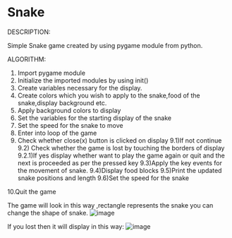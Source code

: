 # Snake
DESCRIPTION:

Simple Snake game created by using pygame module from python.

ALGORITHM:

1) Import pygame module
2) Initialize the imported modules by using init()
3) Create variables necessary for the display.
4) Create colors which you wish to apply to the snake,food of the snake,display background etc.
5) Apply background colors to display
6) Set the variables for the starting display of the snake
7) Set the speed for the snake to move
8) Enter into loop of the game
9) Check whether close(x) button is clicked on display
      9.1)If not continue
      9.2) Check whether the game is lost by touching the  borders of display
         9.2.1)If yes display whether want to play the game again or quit and the next is proceeded as per the pressed key
      9.3)Apply the key events for the movement of snake.
      9.4)Display food blocks
      9.5)Print the updated snake positions and length
      9.6)Set the speed for the snake



10.Quit the game








The game will look in this way ,rectangle represents the snake you can change the shape of snake.
![image](https://user-images.githubusercontent.com/79081928/159072382-eab8d9fe-f0fb-4980-bf4b-17e76ba0163b.png)
  



If you lost then it will display in this way:
![image](https://user-images.githubusercontent.com/79081928/159072822-048975c8-93f7-4983-9966-ae961a54eda0.png)
